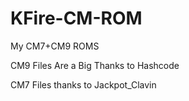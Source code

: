 KFire-CM-ROM
============

My CM7+CM9 ROMS

CM9 Files Are a Big Thanks to Hashcode

CM7 Files thanks to Jackpot_Clavin

